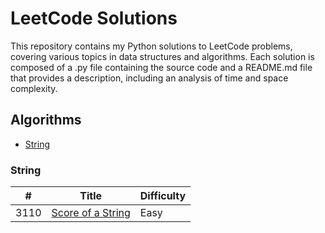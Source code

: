 # LeetCode Solutions

This repository contains my Python solutions to LeetCode problems, covering various topics in data structures and algorithms. Each solution is composed of a .py file 
containing the source code and a README.md file that provides a description, including an analysis of time and space complexity.

## Algorithms

* [String](https://github.com/vitorAugusto2/leetcode-solution/tree/main?tab=readme-ov-file#string)

### String

|  #  | Title                   | Difficulty    |
|-----|-------------------------| ------------- |
| 3110| [Score of a String](https://github.com/vitorAugusto2/leetcode-solution/tree/main/problems/3110.%20Score%20of%20a%20String) | Easy          |
